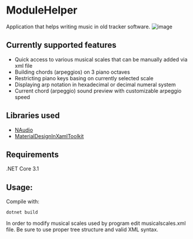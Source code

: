 # ModuleHelper
Application that helps writing music in old tracker software.
![image](https://user-images.githubusercontent.com/47994455/91340968-200f1400-e7d9-11ea-9c77-4de61121d259.png)
## Currently supported features
- Quick access to various musical scales that can be manually added via xml file
- Building chords (arpeggios) on 3 piano octaves
- Restricting piano keys basing on currently selected scale
- Displaying arp notation in hexadecimal or decimal numeral system
- Current chord (arpeggio) sound preview with customizable arpeggio speed
## Libraries used
- [NAudio](https://github.com/naudio/NAudio)
- [MaterialDesignInXamlToolkit](https://github.com/MaterialDesignInXAML/MaterialDesignInXamlToolkit)
## Requirements
.NET Core 3.1
## Usage:
Compile with:
```
dotnet build
```
In order to modify musical scales used by program edit musicalscales.xml file. Be sure to use proper tree structure and valid XML syntax.
